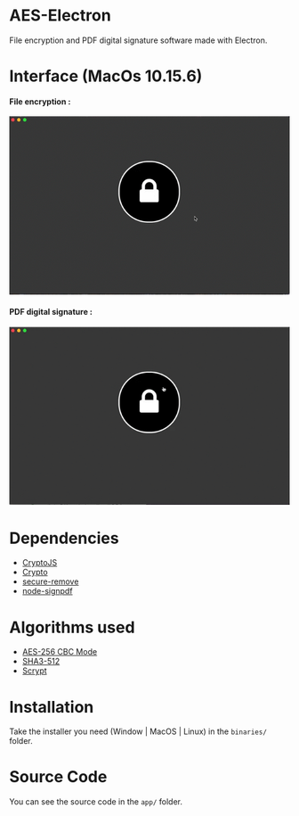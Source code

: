 # AES-Electron
File encryption and PDF digital signature software made with Electron.

# Interface (MacOs 10.15.6)
#### File encryption :
![Interface](ressources/images/example1.gif)

#### PDF digital signature :
![Interface](ressources/images/example2.gif)

# Dependencies
- [CryptoJS](https://cryptojs.gitbook.io/docs/)
- [Crypto](https://nodejs.org/api/crypto.html)
- [secure-remove](https://www.npmjs.com/package/secure-remove)
- [node-signpdf](https://www.npmjs.com/package/node-signpdf)

# Algorithms used
- [AES-256 CBC Mode](https://en.wikipedia.org/wiki/Advanced_Encryption_Standard)
- [SHA3-512](https://en.wikipedia.org/wiki/SHA-3)
- [Scrypt](https://en.wikipedia.org/wiki/Scrypt)

# Installation
Take the installer you need (Window | MacOS | Linux) in the ```binaries/``` folder.

# Source Code
You can see the source code in the ```app/``` folder.
